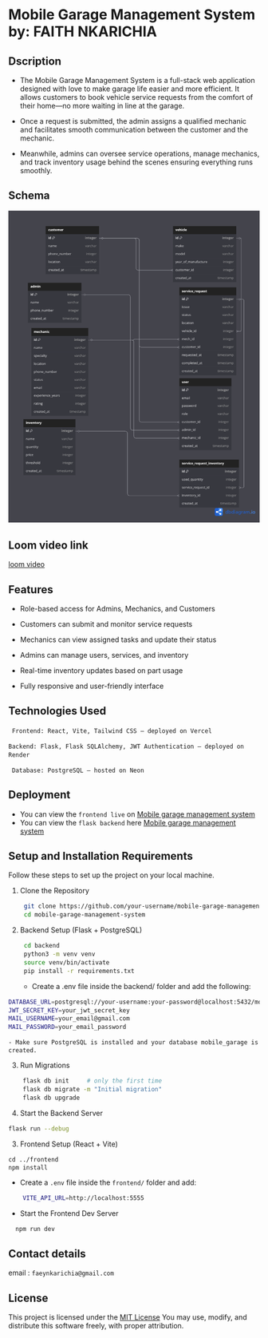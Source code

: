 # Mobile Garage Management System by: FAITH NKARICHIA

## Dscription

- The Mobile Garage Management System is a full-stack web application designed with love to make garage life easier and more efficient. It allows customers to book vehicle service requests from the comfort of their home—no more waiting in line at the garage.

- Once a request is submitted, the admin assigns a qualified mechanic and facilitates smooth communication between the customer and the mechanic.

- Meanwhile, admins can oversee service operations, manage mechanics, and track inventory usage behind the scenes ensuring everything runs smoothly.

## Schema

![ERD Diagram](./assets/erd.png)



## Loom video link
[loom video](https://www.loom.com/share/f662f09da538435eaf8be28bee7ca399?sid=2064e6da-0b84-4afe-9ce4-75c870c4bfe0)
## Features

- Role-based access for Admins, Mechanics, and Customers

- Customers can submit and monitor service requests

- Mechanics can view assigned tasks and update their status

- Admins can manage users, services, and inventory

- Real-time inventory updates based on part usage

- Fully responsive and user-friendly interface

## Technologies Used

` Frontend: React, Vite, Tailwind CSS – deployed on Vercel`

`Backend: Flask, Flask SQLAlchemy, JWT Authentication – deployed on Render`

` Database: PostgreSQL – hosted on Neon`

## Deployment

- You can view the `frontend live` on [ Mobile garage management system](https://mobile-garage-management-system.vercel.app/)
- You can view the `flask backend` here [ Mobile garage management system](https://mobile-garage-management-system.onrender.com)

## Setup and Installation Requirements

Follow these steps to set up the project on your local machine.

1. Clone the Repository
   ```bash
    git clone https://github.com/your-username/mobile-garage-management-system.git
    cd mobile-garage-management-system
   ```
2. Backend Setup (Flask + PostgreSQL)
   ```bash
    cd backend
    python3 -m venv venv
    source venv/bin/activate
    pip install -r requirements.txt
   ```
   - Create a .env file inside the backend/ folder and add the following:

```bash
DATABASE_URL=postgresql://your-username:your-password@localhost:5432/mobile_garage
JWT_SECRET_KEY=your_jwt_secret_key
MAIL_USERNAME=your_email@gmail.com
MAIL_PASSWORD=your_email_password
```

    - Make sure PostgreSQL is installed and your database mobile_garage is created.

3. Run Migrations

```bash
    flask db init     # only the first time
    flask db migrate -m "Initial migration"
    flask db upgrade
```

4. Start the Backend Server

```bash
flask run --debug
```

3.  Frontend Setup (React + Vite)

```
cd ../frontend
npm install
```

- Create a `.env` file inside the `frontend/` folder and add:

```bash
    VITE_API_URL=http://localhost:5555
```

- Start the Frontend Dev Server

```bash
  npm run dev
```

## Contact details

email : `faeynkarichia@gmail.com`

## License

This project is licensed under the [MIT License](./LICENSE) You may use, modify, and distribute this software freely, with proper attribution.
